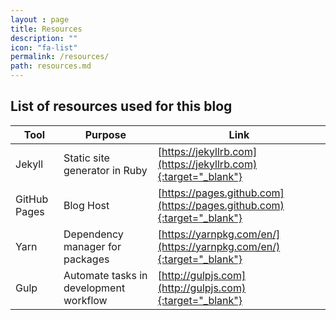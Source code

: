 ```yaml
---
layout : page
title: Resources
description: ""
icon: "fa-list"
permalink: /resources/
path: resources.md
---
```

## List of resources used for this blog

| Tool          | Purpose                       | Link                                          |
| ------------- |-------------                  | ----------------------------------------------|
| Jekyll        | Static site generator in Ruby | [https://jekyllrb.com](https://jekyllrb.com){:target="_blank"}  |
| GitHub Pages  | Blog Host                     | [https://pages.github.com](https://pages.github.com){:target="_blank"} |
| Yarn          | Dependency manager for packages | [https://yarnpkg.com/en/](https://yarnpkg.com/en/){:target="_blank"}|
| Gulp          | Automate tasks in development workflow  | [http://gulpjs.com](http://gulpjs.com){:target="_blank"}    |

